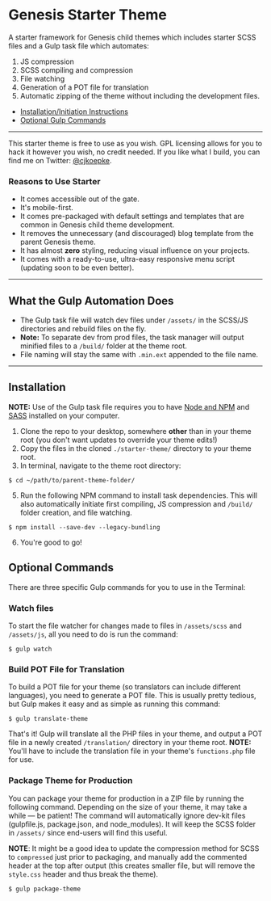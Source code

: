 # Genesis Starter Theme

A starter framework for Genesis child themes which includes starter SCSS files and a Gulp task file which automates:

1. JS compression
2. SCSS compiling and compression
3. File watching
4. Generation of a POT file for translation
5. Automatic zipping of the theme without including the development files.

- <a href="#installation">Installation/Initiation Instructions</a>
- <a href="#optional-commands">Optional Gulp Commands</a>

<hr/>

This starter theme is free to use as you wish. GPL licensing allows for you to hack it however you wish, no credit needed. If you like what I build, you can find me on Twitter: <a href="https://twitter.com/cjkoepke">@cjkoepke</a>.

### Reasons to Use Starter

- It comes accessible out of the gate.
- It's mobile-first.
- It comes pre-packaged with default settings and templates that are common in Genesis child theme development.
- It removes the unnecessary (and discouraged) blog template from the parent Genesis theme.
- It has almost **zero** styling, reducing visual influence on your projects.
- It comes with a ready-to-use, ultra-easy responsive menu script (updating soon to be even better).

<hr/>

## What the Gulp Automation Does
- The Gulp task file will watch dev files under `/assets/` in the SCSS/JS directories and rebuild files on the fly.
- **Note:** To separate dev from prod files, the task manager will output minified files to a `/build/` folder at the theme root.
- File naming will stay the same with `.min.ext` appended to the file name.

<hr/>

## Installation
**NOTE:** Use of the Gulp task file requires you to have <a href="https://docs.npmjs.com/getting-started/installing-node">Node and NPM</a> and <a href="http://sass-lang.com/install">SASS</a> installed on your computer.

1. Clone the repo to your desktop, somewhere **other** than in your theme root (you don't want updates to override your theme edits!)
2. Copy the files in the cloned `./starter-theme/` directory to your theme root.
4. In terminal, navigate to the theme root directory:

```
$ cd ~/path/to/parent-theme-folder/
```

5. Run the following NPM command to install task dependencies. This will also automatically initiate first compiling, JS compression and `/build/` folder creation, and file watching.

```
$ npm install --save-dev --legacy-bundling
```

6. You're good to go!

## Optional Commands
There are three specific Gulp commands for you to use in the Terminal:

### Watch files
To start the file watcher for changes made to files in `/assets/scss` and `/assets/js`, all you need to do is run the command:

```
$ gulp watch
```

### Build POT File for Translation
To build a POT file for your theme (so translators can include different languages), you need to generate a POT file. This is usually pretty tedious, but Gulp makes it easy and as simple as running this command:

```
$ gulp translate-theme
```

That's it! Gulp will translate all the PHP files in your theme, and output a POT file in a newly created `/translation/` directory in your theme root. **NOTE:** You'll have to include the translation file in your theme's `functions.php` file for use.

### Package Theme for Production
You can package your theme for production in a ZIP file by running the following command. Depending on the size of your theme, it may take a while — be patient! The command will automatically ignore dev-kit files (gulpfile.js, package.json, and node_modules). It will keep the SCSS folder in `/assets/` since end-users will find this useful.

**NOTE**: It might be a good idea to update the compression method for SCSS to `compressed` just prior to packaging, and manually add the commented header at the top after output (this creates smaller file, but will remove the `style.css` header and thus break the theme).

```
$ gulp package-theme
```
